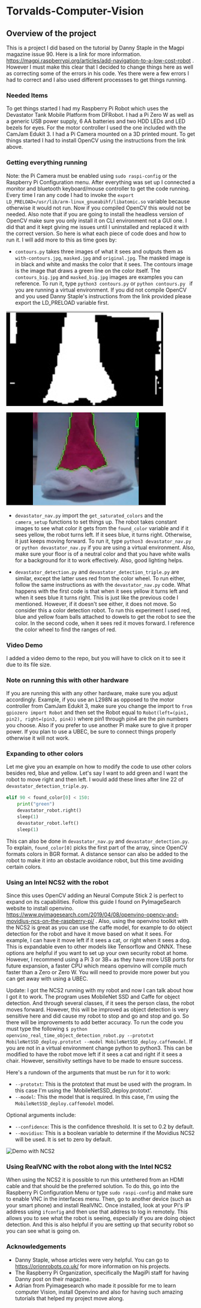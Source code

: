 # Torvalds-Computer-Vision

## Overview of the project

This is a project I did based on the tutorial by Danny Staple in the Magpi magazine issue 90. Here is a link for more information. https://magpi.raspberrypi.org/articles/add-navigation-to-a-low-cost-robot . However I must make this clear that I decided to change things here as well as correcting some of the errors in his code. Yes there were a few errors I had to correct and I also used different processses to get things running.

### Needed Items

To get things started I had my Raspberry Pi Robot which uses the Devastator Tank Mobile Platform from DFRobot. I had a Pi Zero W as well as a generic USB power supply, 6 AA batteries and two HDD LEDs and LED bezels for eyes. For the motor controller I used the one included with the CamJam Edukit 3. I had a Pi Camera mounted on a 3D printed mount. To get things started I had to install OpenCV using the instructions from the link above. 

### Getting everything running

Note: the Pi Camera must be enabled using `sudo raspi-config` or the Raspberry Pi Configuration menu. After everything was set up I connected a monitor and bluetooth keyboard/mouse controller to get the code running. Every time I ran any code I had to invoke the `export LD_PRELOAD=/usr/lib/arm-linux_gnueabihf/libatomic.so` variable because otherwise it would not run. Now if you compiled OpenCV this would not be needed. Also note that if you are going to install the headless version of OpenCV make sure you only install it on CLI environment not a GUI one. I did that and it kept giving me issues until I uninstalled and replaced it with the correct version. So here is what each piece of code does and how to run it. I will add more to this as time goes by:

* `contours.py` takes three images of what it sees and outputs them as `with-contours.jpg`, `masked.jpg` and `original.jpg`. The masked image is in black and white and masks the color that it sees. The contours image is the image that draws a green line on the color itself. The `contours_big.jpg` and `masked_big.jpg` images are examples you can reference. To run it, type `python3 contours.py` or `python contours.py ` if you are running a virtual environment. If you did not compile OpenCV and you used Danny Staple's instructions from the link provided please export the LD_PRELOAD variable first.

![Masked photo](https://github.com/sentairanger/Torvalds-Computer-Vision/blob/master/masked_big.png)

![Contour photo](https://github.com/sentairanger/Torvalds-Computer-Vision/blob/master/contours_big.png)

* `devastator_nav.py` import the `get_saturated_colors` and the `camera_setup` functions to set things up. The robot takes constant images to see what color it gets from the `found_color` variable and if it sees yellow, the robot turns left. If it sees blue, it turns right. Otherwise, it just keeps moving forward. To run it, type `python3 devastator_nav.py` or `python devastator_nav.py` if you are using a virtual environment. Also, make sure your floor is of a neutral color and that you have white walls for a background for it to work effectively. Also, good lighting helps.

* `devastator_detection.py` and `devastator_detection_triple.py` are similar, except the latter uses red from the color wheel. To run either, follow the same instructions as with the `devastator_nav.py` code. What happens with the first code is that when it sees yellow it turns left and when it sees blue it turns right. This is just like the previous code I mentioned. However, if it doesn't see either, it does not move. So consider this a color detection robot. To run this experiment I used red, blue and yellow foam balls attached to dowels to get the robot to see the color. In the second code, when it sees red it moves forward. I reference the color wheel to find the ranges of red.


### Video Demo

I added a video demo to the repo, but you will have to click on it to see it due to its file size.
### Note on running this with other hardware

If you are running this with any other hardware, make sure you adjust accordingly. Example, if you use an L298N as opposed to the motor controller from CamJam Edukit 3, make sure you change the import to `from gpiozero import Robot` and then set the Robot equal to `Robot(left=(pin1, pin2), right=(pin3, pin4))` where pin1 through pin4 are the pin numbers you choose. Also if you prefer to use another Pi make sure to give it proper power. If you plan to use a UBEC, be sure to connect things properly otherwise it will not work. 

### Expanding to other colors
Let me give you an example on how to modify the code to use other colors besides red, blue and yellow. Let's say I want to add green and I want the robot to move right and then left. I would add these lines after line 22 of `devastator_detection_triple.py`. 

```python
elif 90 < found_color[0] < 150:
    print("green")
    devastator_robot.right()
    sleep(1)
    devastator_robot.left()
    sleep(1)
```
This can also be done in `devastator_nav.py` and `devastator_detection.py`. To explain, `found_color[0]` picks the first part of the array, since OpenCV formats colors in BGR format. A distance sensor can also be added to the robot to make it into an obstacle avoidance robot, but this time avoiding certain colors. 

### Using an Intel NCS2 with the robot

Since this uses OpenCV adding an Neural Compute Stick 2 is perfect to expand on its capabilities. Follow this guide I found on PyImageSearch website to install openvino. https://www.pyimagesearch.com/2019/04/08/openvino-opencv-and-movidius-ncs-on-the-raspberry-pi/ . Also, using the openvino toolkit with the NCS2 is great as you can use the caffe model, for example to do object detection for the robot and have it move based on what it sees. For example, I can have it move left if it sees a cat, or right when it sees a dog. This is expandable even to other models like Tensorflow and ONNX. These options are helpful if you want to set up your own security robot at home. However, I recommend using a Pi 3 or 3B+ as they have more USB ports for future expansion, a faster CPU which means openvino will compile much faster than a Zero or Zero W. You will need to provide more power but you can get away with using a UBEC. 

Update: I got the NCS2 running with my robot and now I can talk about how I got it to work. The program uses MobileNet SSD and Caffe for object detection. And through several classes, if it sees the person class, the robot moves forward. However, this will be improved as object detection is very sensitive here and did cause my robot to stop and go and stop and go. So there will be improvements to add better accuracy. To run the code you must type the following `$ python openvino_real_time_object_detection_robot.py --prototxt MobileNetSSD_deploy.prototxt --model MobileNetSSD_deploy.caffemodel`. If you are not in a virtual environment change python to python3. This can be modified to have the robot move left if it sees a cat and right if it sees a chair. However, sensitivity settings have to be made to ensure success. 

Here's a rundown of the arguments that must be run for it to work:

* `--prototxt`: This is the prototext that must be used with the program. In this case I'm using the `MobileNetSSD_deploy.prototxt'.
* `--model`: This the model that is required. In this case, I'm using the `MobileNetSSD_deploy.caffemodel` model.

Optional arguments include:
* `--confidence`: This is the confidence threshold. It is set to 0.2 by default.
* `--movidius`: This is a boolean variable to determine if the Movidius NCS2 will be used. It is set to zero by default.

![Demo with NCS2](https://media.giphy.com/media/PiQqUq8LnXZvkRtDn7/giphy.gif)

### Using RealVNC with the robot along with the Intel NCS2

When using the NCS2 it is possible to run this untethered from an HDMI cable and that should be the preferred solution. To do this, go into the Raspberry Pi Configuration Menu or type `sudo raspi-config` and make sure to enable VNC in the interfaces menu. Then, go to another device (such as your smart phone) and install RealVNC. Once installed, look at your Pi's IP address using `ifconfig` and then use that address to log in remotely. This allows you to see what the robot is seeing, especially if you are doing object detection. And this is also helpful if you are setting up that security robot so you can see what is going on. 

### Acknowledgements

* Danny Staple, whose articles were very helpful. You can go to https://orionrobots.co.uk/ for more information on his projects.
* The Raspberry Pi Organization, specifically the MagiPi staff for having Danny post on their magazine.
* Adrian from Pyimagesearch who made it possible for me to learn computer Vision, install Openvino and also for having such amazing tutorials that helped my project move along.
